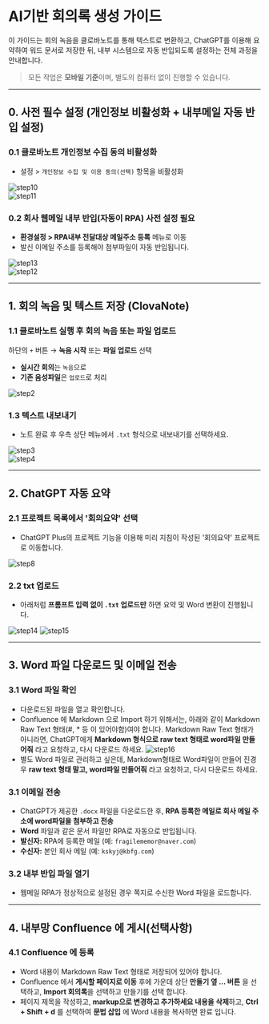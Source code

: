 
# AI기반 회의록 생성 가이드

이 가이드는 회의 녹음을 클로바노트를 통해 텍스트로 변환하고, ChatGPT를 이용해 요약하여 워드 문서로 저장한 뒤, 내부 시스템으로 자동 반입되도록 설정하는 전체 과정을 안내합니다.

> 모든 작업은 **모바일 기준**이며, 별도의 컴퓨터 없이 진행할 수 있습니다.
---

## 0. 사전 필수 설정 (개인정보 비활성화 + 내부메일 자동 반입 설정)

### 0.1 클로바노트 개인정보 수집 동의 비활성화  
- 설정 > `개인정보 수집 및 이용 동의(선택)` 항목을 비활성화

![step10](images/clova_step_10.png)  
![step11](images/clova_step_11.png)

### 0.2 회사 웹메일 내부 반입(자동이 RPA) 사전 설정 필요
- **환경설정 > RPA내부 전달대상 메일주소 등록** 메뉴로 이동  
- 발신 이메일 주소를 등록해야 첨부파일이 자동 반입됩니다.

![step13](images/clova_step_13.png)  
![step12](images/clova_step_12.png)


---

## 1. 회의 녹음 및 텍스트 저장 (ClovaNote)

### 1.1 클로바노트 실행 후 회의 녹음 또는 파일 업로드  
하단의 `+` 버튼 → **녹음 시작** 또는 **파일 업로드** 선택  
- **실시간 회의**는 `녹음`으로  
- **기존 음성파일**은 `업로드`로 처리

![step2](images/clova_step_1.png)


### 1.3 텍스트 내보내기
- 노트 완료 후 우측 상단 메뉴에서 `.txt` 형식으로 내보내기를 선택하세요.

![step3](images/clova_step_3.png)  
![step4](images/clova_step_4.png)

---

## 2. ChatGPT 자동 요약

### 2.1 프로젝트 목록에서 '회의요약' 선택
- ChatGPT Plus의 프로젝트 기능을 이용해 미리 지침이 작성된 '회의요약' 프로젝트로 이동합니다.

![step8](images/clova_step_8.png)

### 2.2 txt 업로드
- 아래처럼 **프롬프트 입력 없이 `.txt` 업로드만** 하면 요약 및 Word 변환이 진행됩니다.

![step14](images/clova_step_14.png)
![step15](images/clova_step_15.png)

---

## 3. Word 파일 다운로드 및 이메일 전송

### 3.1 Word 파일 확인
- 다운로드된 파일을 열고 확인합니다.
- Confluence 에 Markdown 으로 Import 하기 위해서는, 아래와 같이 Markdown Raw Text 형태(#, * 등 이 있어야함)여야 합니다. Markdown Raw Text 형태가 아니라면, ChatGPT에게 **Markdown 형식으로 raw text 형태로 word파일 만들어줘** 라고 요청하고, 다시 다운로드 하세요.
![step16](images/clova_step_16.png)
- 별도 Word 파일로 관리하고 싶은데, Markdown형태로 Word파일이 만들어 진경우 **raw text 형태 말고, word파일 만들어줘** 라고 요청하고, 다시 다운로드 하세요.

### 3.1 이메일 전송
- ChatGPT가 제공한 `.docx` 파일을 다운로드한 후, **RPA 등록한 메일로 회사 메일 주소에 word파일을 첨부하고 전송**
- **Word** 파일과 같은 문서 파일만 RPA로 자동으로 반입됩니다.
- **발신자:** RPA에 등록한 메일 (예: `fragilememor@naver.com`)
- **수신자:** 본인 회사 메일 (예: `kskyj@kbfg.com`)

### 3.2 내부 반입 파일 열기
- 웹메일 RPA가 정상적으로 설정된 경우 쪽지로 수신한 Word 파일을 로드합니다.
---

## 4. 내부망 Confluence 에 게시(선택사항)

### 4.1 Confluence 에 등록
- Word 내용이 Markdown Raw Text 형태로 저장되어 있어야 합니다.
- Confluence 에서 **게시할 페이지로 이동** 후에 가운데 상단 **만들기 옆 ... 버튼** 을 선택하고, **Import 회의록**을 선택하고 만들기를 선택 합니다.
- 페이지 제목을 작성하고, **markup으로 변경하고 추가하세요 내용을 삭제**하고, **Ctrl + Shift + d** 를 선택하여 **문법 삽입** 에 Word 내용을 복사하면 완료 입니다. 
